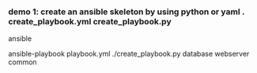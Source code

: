 ### demo 1: create an ansible skeleton by using python or yaml . create_playbook.yml create_playbook.py
ansible

ansible-playbook playbook.yml
./create_playbook.py database webserver common
